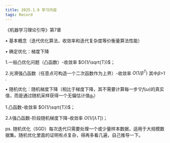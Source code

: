 ```yaml
---
title: 2025.1.9 学习内容
tags: Record
---
```


《机器学习理论引导》第7章

​&#8226; 基本概念（迭代优化算法，收敛率和迭代复杂度等价衡量算法性能）

​&#8226; 确定优化：梯度下降

  ​1.一般凸优化问题（凸函数）-收敛率 $O(1/\sqrt{T})$；

  ​2.光滑强凸函数（任意点可构造一个二次函数作为上界）-收敛率 $O(1/{\beta}^T)$ 其中$\beta$>1 .

​&#8226; 随机优化：随机梯度下降（相比于梯度下降，其不需要计算每一步$\nabla f(\omega)$的真实值，而是通过随机采样获得一个无偏估计值$g_t$）

  ​1.凸函数-收敛率 $O(1/\sqrt{T})$；

  ​2.$\lambda$强凸函数-阶段随机梯度下降-收敛率 $O(1/[{\lambda}T])$；

ps. 随机优化（SGD）每次迭代只需要处理一个或少量样本数据，适用于大规模数据集。随机优化里面的证明有点复杂，得再多看几遍，自己推导一下。
